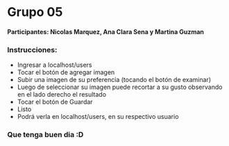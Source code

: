 # Grupo 05 

#### Participantes: Nicolas Marquez, Ana Clara Sena y Martina Guzman

### Instrucciones:
- Ingresar a localhost/users
- Tocar el botón de agregar imagen 
- Subir una imagen de su preferencia (tocando el botón de examinar)
- Luego de seleccionar su imagen puede recortar a su gusto
observando en el lado derecho el resultado
- Tocar el botón de Guardar 
- Listo
- Podrá verla en localhost/users, en su respectivo usuario

### Que tenga buen dia :D